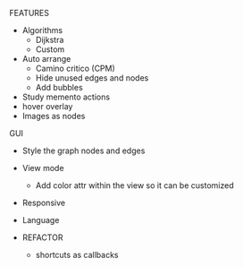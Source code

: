 FEATURES
  - Algorithms 
    - Dijkstra
    - Custom
  - Auto arrange
    - Camino critico (CPM)
    - Hide unused edges and nodes
    - Add bubbles
  - Study memento actions
  - hover overlay
  - Images as nodes

GUI
  - Style the graph nodes and edges
  - View mode
    - Add color attr within the view so it can be customized
  - Responsive
  - Language

- REFACTOR 
  - shortcuts as callbacks